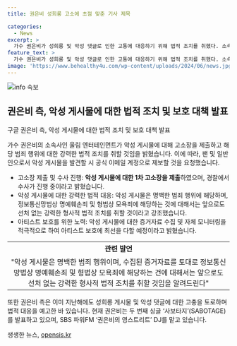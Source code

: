 ```yaml
---
title: 권은비 성희롱 고소에 초점 맞춘 기사 제목

categories:
  - News
excerpt: >
  가수 권은비가 성희롱 및 악성 댓글로 인한 고통에 대응하기 위해 법적 조치를 취했다. 소속사는 해당 행위를 명백한 범죄로 간주하고, 적극적인 법적 조치를 취할 것임을 강조했다. 또한, 앞으로도 이에 대한 증거 수집과 아티스트 보호를 위해 노력할 것을 약속했다. 팬들에게도 악성 게시물을 발견할 경우 신고를 부탁했다. 또한, 최근 발표한 싱글과 라디오 DJ로 활발한 활동 중이던 그녀의 이야기도 이어졌다.
feature_text: >
  가수 권은비가 성희롱 및 악성 댓글로 인한 고통에 대응하기 위해 법적 조치를 취했다. 소속사는 해당 행위를 명백한 범죄로 간주하고, 적극적인 법적 조치를 취할 것임을 강조했다. 또한, 앞으로도 이에 대한 증거 수집과 아티스트 보호를 위해 노력할 것을 약속했다. 팬들에게도 악성 게시물을 발견할 경우 신고를 부탁했다. 또한, 최근 발표한 싱글과 라디오 DJ로 활발한 활동 중이던 그녀의 이야기도 이어졌다.
image: 'https://www.behealthy4u.com/wp-content/uploads/2024/06/news.jpg'
---
```


<p><img src="https://www.behealthy4u.com/wp-content/uploads/2024/06/news.jpg" alt="info 속보" /></p>

<h2 data-ke-size="size26">권은비 측, 악성 게시물에 대한 법적 조치 및 보호 대책 발표</h2>

<p>구글 권은비 측, 악성 게시물에 대한 법적 조치 및 보호 대책 발표</p>

<p data-ke-size="size16">가수 권은비의 소속사인 울림 엔터테인먼트가 악성 게시물에 대해 고소장을 제출하고 해당 범죄 행위에 대한 강력한 법적 조치를 취할 것임을 밝혔습니다. 이에 따라, 팬 및 일반인으로서 악성 게시물을 발견할 시 공식 이메일 계정으로 제보할 것을 요청했습니다.</p>

<ul>
  <li>고소장 제출 및 수사 진행: <b>악성 게시물에 대한 1차 고소장을 제출</b>하였으며, 경찰에서 수사가 진행 중이라고 밝혔습니다.</li>
  <li>악성 게시물에 대한 강력한 법적 대응: 악성 게시물은 명백한 범죄 행위에 해당하며, 정보통신망법상 명예훼손죄 및 형법상 모욕죄에 해당하는 것에 대해서는 앞으로도 선처 없는 강력한 형사적 법적 조치를 취할 것이라고 강조했습니다.</li>
  <li>아티스트 보호를 위한 노력: 악성 게시물에 대한 증거자료 수집 및 자체 모니터링을 적극적으로 하여 아티스트 보호에 최선을 다할 예정이라고 밝혔습니다.</li>
</ul>

<table>
  <tr>
    <td style="text-align: center; height: 17px;"><b>관련 발언</b></td>
  </tr>
  <tr>
    <td style="text-align: center; height: 17px;">"악성 게시물은 명백한 범죄 행위이며, 수집된 증거자료를 토대로 정보통신망법상 명예훼손죄 및 형법상 모욕죄에 해당하는 건에 대해서는 앞으로도 선처 없는 강력한 형사적 법적 조치를 취할 것임을 알려드린다"</td>
  </tr>
</table>

<p data-ke-size="size16">또한 권은비 측은 이미 지난해에도 성희롱 게시물 및 악성 댓글에 대한 고충을 토로하며 법적 대응을 예고한 바 있습니다. 현재 권은비는 두 번째 싱글 ‘사보타지’(SABOTAGE)를 발표하고 있으며, SBS 파워FM ‘권은비의 영스트리트’ DJ를 맡고 있습니다.</p>
생생한 뉴스, <a href="https://opensis.kr" rel="dofollow">opensis.kr</a>


